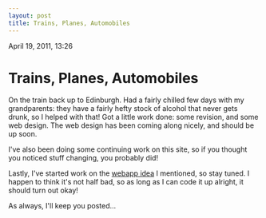 ```yaml
---
layout: post
title: Trains, Planes, Automobiles
---
```


April 19, 2011, 13:26

# Trains, Planes, Automobiles #

On the train back up to Edinburgh. Had a fairly chilled few days with 
my grandparents: they have a fairly hefty stock of alcohol that never
gets drunk, so I helped with that! Got a little work done: some 
revision, and some web design. The web design has been coming along
nicely, and should be up soon.

I've also been doing some continuing work on this site, so if you
thought you noticed stuff changing, you probably did!

Lastly, I've started work on the [webapp idea](/blog/posts/new-webapp-idea/)
I mentioned, so stay tuned. I happen to think it's not half bad, so as
long as I can code it up alright, it should turn out okay!

As always, I'll keep you posted...
